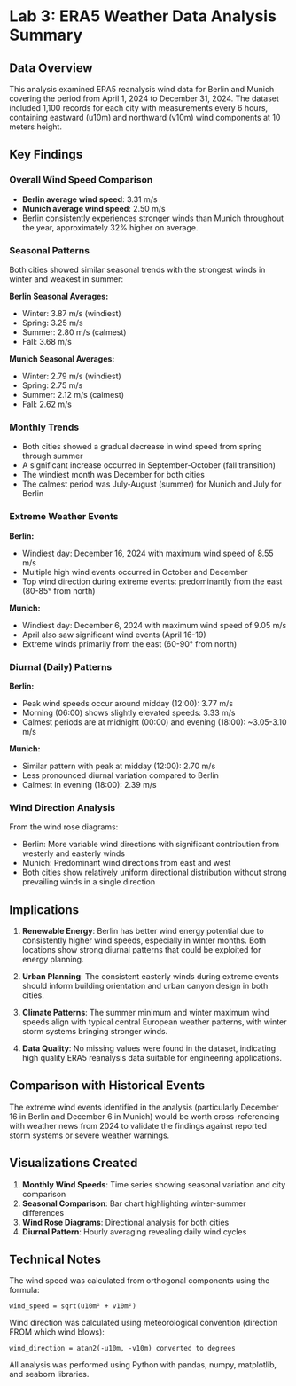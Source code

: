 # Lab 3: ERA5 Weather Data Analysis Summary

## Data Overview

This analysis examined ERA5 reanalysis wind data for Berlin and Munich covering the period from April 1, 2024 to December 31, 2024. The dataset included 1,100 records for each city with measurements every 6 hours, containing eastward (u10m) and northward (v10m) wind components at 10 meters height.

## Key Findings

### Overall Wind Speed Comparison
- **Berlin average wind speed**: 3.31 m/s
- **Munich average wind speed**: 2.50 m/s
- Berlin consistently experiences stronger winds than Munich throughout the year, approximately 32% higher on average.

### Seasonal Patterns

Both cities showed similar seasonal trends with the strongest winds in winter and weakest in summer:

**Berlin Seasonal Averages:**
- Winter: 3.87 m/s (windiest)
- Spring: 3.25 m/s
- Summer: 2.80 m/s (calmest)
- Fall: 3.68 m/s

**Munich Seasonal Averages:**
- Winter: 2.79 m/s (windiest)
- Spring: 2.75 m/s
- Summer: 2.12 m/s (calmest)
- Fall: 2.62 m/s

### Monthly Trends

- Both cities showed a gradual decrease in wind speed from spring through summer
- A significant increase occurred in September-October (fall transition)
- The windiest month was December for both cities
- The calmest period was July-August (summer) for Munich and July for Berlin

### Extreme Weather Events

**Berlin:**
- Windiest day: December 16, 2024 with maximum wind speed of 8.55 m/s
- Multiple high wind events occurred in October and December
- Top wind direction during extreme events: predominantly from the east (80-85° from north)

**Munich:**
- Windiest day: December 6, 2024 with maximum wind speed of 9.05 m/s
- April also saw significant wind events (April 16-19)
- Extreme winds primarily from the east (60-90° from north)

### Diurnal (Daily) Patterns

**Berlin:**
- Peak wind speeds occur around midday (12:00): 3.77 m/s
- Morning (06:00) shows slightly elevated speeds: 3.33 m/s
- Calmest periods are at midnight (00:00) and evening (18:00): ~3.05-3.10 m/s

**Munich:**
- Similar pattern with peak at midday (12:00): 2.70 m/s
- Less pronounced diurnal variation compared to Berlin
- Calmest in evening (18:00): 2.39 m/s

### Wind Direction Analysis

From the wind rose diagrams:
- Berlin: More variable wind directions with significant contribution from westerly and easterly winds
- Munich: Predominant wind directions from east and west
- Both cities show relatively uniform directional distribution without strong prevailing winds in a single direction

## Implications

1. **Renewable Energy**: Berlin has better wind energy potential due to consistently higher wind speeds, especially in winter months. Both locations show strong diurnal patterns that could be exploited for energy planning.

2. **Urban Planning**: The consistent easterly winds during extreme events should inform building orientation and urban canyon design in both cities.

3. **Climate Patterns**: The summer minimum and winter maximum wind speeds align with typical central European weather patterns, with winter storm systems bringing stronger winds.

4. **Data Quality**: No missing values were found in the dataset, indicating high quality ERA5 reanalysis data suitable for engineering applications.

## Comparison with Historical Events

The extreme wind events identified in the analysis (particularly December 16 in Berlin and December 6 in Munich) would be worth cross-referencing with weather news from 2024 to validate the findings against reported storm systems or severe weather warnings.

## Visualizations Created

1. **Monthly Wind Speeds**: Time series showing seasonal variation and city comparison
2. **Seasonal Comparison**: Bar chart highlighting winter-summer differences
3. **Wind Rose Diagrams**: Directional analysis for both cities
4. **Diurnal Pattern**: Hourly averaging revealing daily wind cycles

## Technical Notes

The wind speed was calculated from orthogonal components using the formula:
```
wind_speed = sqrt(u10m² + v10m²)
```

Wind direction was calculated using meteorological convention (direction FROM which wind blows):
```
wind_direction = atan2(-u10m, -v10m) converted to degrees
```

All analysis was performed using Python with pandas, numpy, matplotlib, and seaborn libraries.
